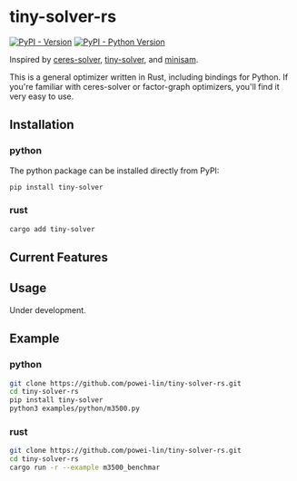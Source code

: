 # tiny-solver-rs
[![PyPI - Version](https://img.shields.io/pypi/v/tiny-solver.svg)](https://pypi.org/project/tiny-solver)
[![PyPI - Python Version](https://img.shields.io/pypi/pyversions/tiny-solver.svg)](https://pypi.org/project/tiny-solver)

Inspired by [ceres-solver](https://github.com/ceres-solver/ceres-solver), [tiny-solver](https://github.com/keir/tinysolver), and [minisam](https://github.com/dongjing3309/minisam).

This is a general optimizer written in Rust, including bindings for Python. If you're familiar with ceres-solver or factor-graph optimizers, you'll find it very easy to use.

## Installation
### python
The python package can be installed directly from PyPI:
```sh
pip install tiny-solver
```
### rust
```sh
cargo add tiny-solver
```

## Current Features


## Usage
Under development.

## Example

### python
```sh
git clone https://github.com/powei-lin/tiny-solver-rs.git
cd tiny-solver-rs
pip install tiny-solver
python3 examples/python/m3500.py
```
### rust
```sh
git clone https://github.com/powei-lin/tiny-solver-rs.git
cd tiny-solver-rs
cargo run -r --example m3500_benchmar
```
